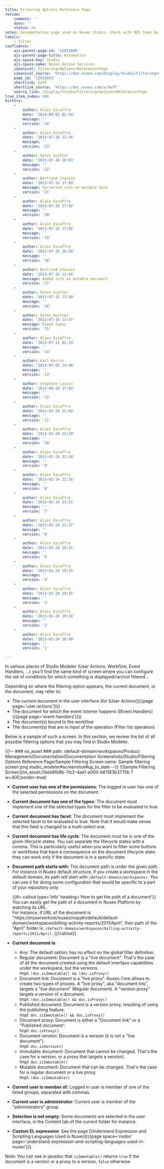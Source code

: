 ```yaml
---
title: Filtering Options Reference Page
review:
    comment: ''
    date: ''
    status: ok
notes: Documentation page used on Nuxeo Studio. Check with NOS team before deleting or moving.
labels:
    - filter
confluence:
    ajs-parent-page-id: '12911806'
    ajs-parent-page-title: Automation
    ajs-space-key: Studio
    ajs-space-name: Nuxeo Online Services
    canonical: Filtering+Options+Reference+Page
    canonical_source: 'https://doc.nuxeo.com/display/Studio/Filtering+Options+Reference+Page'
    page_id: '12914263'
    shortlink: Vw7F
    shortlink_source: 'https://doc.nuxeo.com/x/Vw7F'
    source_link: /display/Studio/Filtering+Options+Reference+Page
tree_item_index: 400
history:
    -
        author: Alain Escaffre
        date: '2014-04-02 02:58'
        message: ''
        version: '24'
    -
        author: Alain Escaffre
        date: '2013-07-16 12:46'
        message: ''
        version: '23'
    -
        author: Solen Guitter
        date: '2013-07-16 10:03'
        message: ''
        version: '22'
    -
        author: Bertrand Chauvin
        date: '2013-07-15 17:09'
        message: Corrected info on mutable docs
        version: '21'
    -
        author: Alain Escaffre
        date: '2013-07-15 17:02'
        message: ''
        version: '20'
    -
        author: Alain Escaffre
        date: '2013-07-15 17:01'
        message: ''
        version: '19'
    -
        author: Alain Escaffre
        date: '2013-07-15 16:58'
        message: ''
        version: '18'
    -
        author: Bertrand Chauvin
        date: '2013-07-15 13:56'
        message: Added info on mutable document
        version: '17'
    -
        author: Solen Guitter
        date: '2013-07-15 13:50'
        message: ''
        version: '16'
    -
        author: Solen Guitter
        date: '2013-07-15 13:47'
        message: Fixed typos
        version: '15'
    -
        author: Alain Escaffre
        date: '2013-07-11 01:34'
        message: ''
        version: '14'
    -
        author: Karl Harris
        date: '2013-07-03 14:40'
        message: ''
        version: '13'
    -
        author: Stéphane Lacoin
        date: '2013-06-28 17:03'
        message: ''
        version: '12'
    -
        author: Alain Escaffre
        date: '2013-02-24 22:02'
        message: ''
        version: '11'
    -
        author: Alain Escaffre
        date: '2013-02-24 21:59'
        message: ''
        version: '10'
    -
        author: Alain Escaffre
        date: '2013-02-24 21:58'
        message: ''
        version: '9'
    -
        author: Alain Escaffre
        date: '2013-02-24 21:56'
        message: ''
        version: '8'
    -
        author: Alain Escaffre
        date: '2013-02-24 21:51'
        message: ''
        version: '7'
    -
        author: Alain Escaffre
        date: '2013-02-24 21:37'
        message: ''
        version: '6'
    -
        author: Alain Escaffre
        date: '2013-02-24 19:31'
        message: ''
        version: '5'
    -
        author: Alain Escaffre
        date: '2013-02-24 19:15'
        message: ''
        version: '4'
    -
        author: Alain Escaffre
        date: '2013-02-24 19:15'
        message: ''
        version: '3'
    -
        author: Alain Escaffre
        date: '2013-02-24 19:10'
        message: ''
        version: '2'
    -
        author: Alain Escaffre
        date: '2013-02-24 18:40'
        message: ''
        version: '1'

---
```

In various places of Studio Modeler (User Actions, Workflow, Event Handlers, ...) you'll find the same kind of screen where you can configure the set of conditions for which something is displayed/ran/not filtered...

Depending on where the filtering option appears, the current document, or the document, may refer to:

- The current document in the user interface (for [User Actions]({{page page='user-actions'}}))
- The document for which the event listener happens ([Event Handlers]({{page page='event-handlers'}}))
- The document(s) bound to the workflow
- The document(s) that are in input of the operation (Filter list operation)

Below is a sample of such a screen. In this section, we review the list of all possible filtering options that you may find in Studio Modeler.

{{!--     ### nx_asset ###
    path: /default-domain/workspaces/Product Management/Documentation/Documentation Screenshots/Studio/Filtering Options Reference Page/Sample Filtering Screen
    name: Sample filtering screen.png
    studio_modeler#screenshot#up_to_date
--}}
![Sample Filtering Screen](nx_asset://beb8fb8b-11c2-4ae1-a000-b61183b3775b ?w=400,border=true)

- **Current user has one of the permissions**: The logged in user has one of the selected permissions on the document.
- **Current document has one of the types:** The document must implement one of the selected types for the filter to be evaluated to true.
- **Current document has facet**: The document must implement the selected facet to be evaluated to true. Note that it would make sense that this field is changed to a multi-select one.
- **Current document has life cycle**: The document must be in one of the given lifecycle states. You can separate the lifecycle states with a comma. This is particularly useful when you want to filter some buttons or workflows that have a consequence on the document lifecycle state: they can work only if the document is in a specific state.
- **Document path starts with:** The document path is under the given path. For instance in Nuxeo default structure, if you create a workspace in the default domain, its path will start with `/default-domain/workspaces/`. You can use it for doing some configuration that would be specific to a part of your repository only.

    {{#> callout type='info' heading='How to get the path of a document'}}
    You can easily get the path of a document in Nuxeo Platform by watching its URL.</br>
    For instance, if URL of the document is "https://myserverhost/nuxeo/nxpath/default/default-domain/workspaces/billing-activity-reports/2011/April", then path of the "April" folder is: `/default-domain/workspaces/billing-activity-reports/2011/April`.
    {{/callout}}

- **Current document is**:

    - Any: The default option; has no effect on the global filter definition.
    - Regular document: Document is a "live document". That's the case of all the document created using the default interface capabilities under the workspace, but the versions.<br/>
        Impl: `!doc.isImmutable() && !doc.isProxy()`
    - Document link: Document is a "live proxy". Nuxeo Core allows to create two types of proxies. A "live proxy", aka "document link", targets a "live document" (Regular document). A "version proxy" targets a version of a document.<br/>
        Impl: `!doc.isImmutable() && doc.isProxy()`
    - Published document: Document is a version proxy, resulting of using the publishing feature.<br/>
        impl: `doc.isImmutable() && doc.isProxy()`
    - Document proxy: Document is either a "Document link" or a "Published document".<br/>
        Impl: `doc.isProxy()`
    - Document version: Document is a version (it is not a "live document").<br/>
        Impl: `doc.isVersion()`
    - Immutable document: Document that cannot be changed. That's the case for a version, or a proxy that targets a version).<br/>
        Impl: `doc.isImmutable()`
    - Mutable document: Document that can be changed. That's the case for a regular document or a live proxy.<br/>
        Impl: `!doc.isImmutable()`
- **Current user is member of:** Logged in user is member of one of the listed groups, separated with commas.
- **Current user is administrator**: Current user is member of the "administrators" group.
- **Selection is not empty:** Some documents are selected in the user interface, in the Content tab of the current folder for instance.
- **Custom EL expression**: See the page [Understand Expression and Scripting Languages Used in Nuxeo]({{page space='nxdoc' page='understand-expression-and-scripting-languages-used-in-nuxeo'}}).

Note: You can see in javadoc that `isImmutable()` returns `true` if the document is a version or a proxy to a version, `false` otherwise
